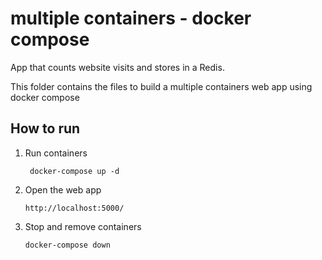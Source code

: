 # multiple containers - docker compose

App that counts website visits and stores in a Redis.

This folder contains the files to build a multiple containers web app using docker compose

## How to run

1. Run containers

        docker-compose up -d

2. Open the web app

       http://localhost:5000/

3. Stop and remove containers

       docker-compose down